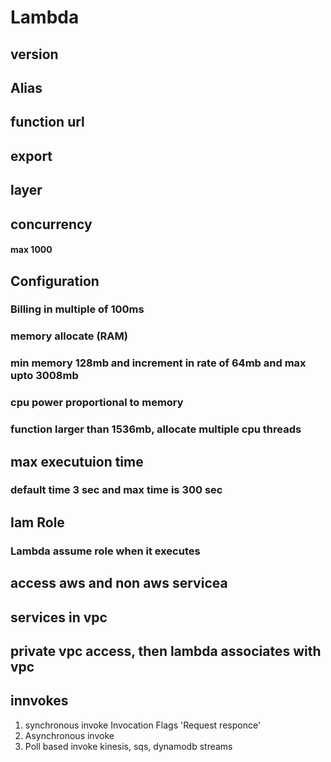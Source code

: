 # Lambda

## version
## Alias
## function url
## export
## layer
## concurrency
#### max 1000

## Configuration
### Billing in multiple of 100ms
### memory allocate (RAM)
### min memory 128mb and increment in rate of 64mb and max upto 3008mb
### cpu power proportional to memory
### function larger than 1536mb, allocate multiple cpu threads

## max executuion time
### default time 3 sec and max time is 300 sec

## Iam Role
### Lambda assume role when it executes

## access aws and non aws servicea
## services in vpc

## private vpc access, then lambda associates with vpc

## innvokes

1. synchronous invoke
    Invocation Flags 'Request responce'
2. Asynchronous invoke
3. Poll based invoke
    kinesis, sqs, dynamodb streams

